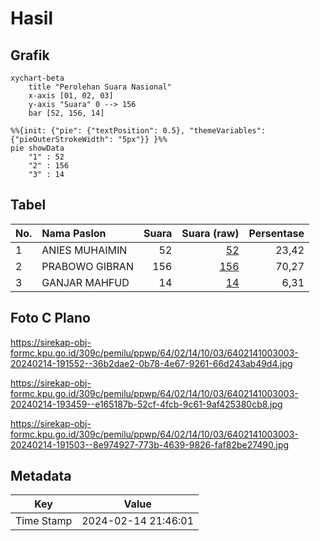# Hasil

## Grafik

```mermaid
xychart-beta
    title "Perolehan Suara Nasional"
    x-axis [01, 02, 03]
    y-axis "Suara" 0 --> 156
    bar [52, 156, 14]
```

```mermaid
%%{init: {"pie": {"textPosition": 0.5}, "themeVariables": {"pieOuterStrokeWidth": "5px"}} }%%
pie showData
    "1" : 52
    "2" : 156
    "3" : 14
```

## Tabel

| No. | Nama Paslon    | Suara | Suara (raw) | Persentase |
|:--- |:-------------- | -----:| -----------:| ----------:|
| 1   | ANIES MUHAIMIN | 52    | [52][p-1]   | 23,42      |
| 2   | PRABOWO GIBRAN | 156   | [156][p-2]  | 70,27      |
| 3   | GANJAR MAHFUD  | 14    | [14][p-3]   | 6,31       |


[p-1]: https://github.com/gigit-pemilu/pemilu-2024/blob/main/pilpres/hitung-suara/sub/64-kalimantan-timur/sub/02-kutai-kartanegara/sub/14-muara-jawa/sub/1003-muara-jawa-ulu/sub/003-tps/sub/paslon-1.txt
[p-2]: https://github.com/gigit-pemilu/pemilu-2024/blob/main/pilpres/hitung-suara/sub/64-kalimantan-timur/sub/02-kutai-kartanegara/sub/14-muara-jawa/sub/1003-muara-jawa-ulu/sub/003-tps/sub/paslon-2.txt
[p-3]: https://github.com/gigit-pemilu/pemilu-2024/blob/main/pilpres/hitung-suara/sub/64-kalimantan-timur/sub/02-kutai-kartanegara/sub/14-muara-jawa/sub/1003-muara-jawa-ulu/sub/003-tps/sub/paslon-3.txt

## Foto C Plano

https://sirekap-obj-formc.kpu.go.id/309c/pemilu/ppwp/64/02/14/10/03/6402141003003-20240214-191552--36b2dae2-0b78-4e67-9261-66d243ab49d4.jpg

https://sirekap-obj-formc.kpu.go.id/309c/pemilu/ppwp/64/02/14/10/03/6402141003003-20240214-193459--e165187b-52cf-4fcb-9c61-9af425380cb8.jpg

https://sirekap-obj-formc.kpu.go.id/309c/pemilu/ppwp/64/02/14/10/03/6402141003003-20240214-191503--8e974927-773b-4639-9826-faf82be27490.jpg


## Metadata

| Key        | Value               |
| ---------- | ------------------- |
| Time Stamp | 2024-02-14 21:46:01 |



